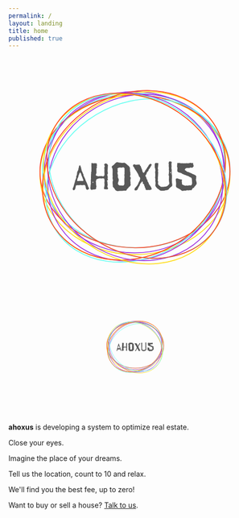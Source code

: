 ```yaml
---
permalink: /
layout: landing
title: home
published: true
---
```


<script>
  // placeholder
</script>
  <span class="ahoxus">
<svg
   zviewBox="0 0 640 640"
   xmlns:dc="http://purl.org/dc/elements/1.1/"
   xmlns:cc="http://creativecommons.org/ns#"
   xmlns:rdf="http://www.w3.org/1999/02/22-rdf-syntax-ns#"
   xmlns:svg="http://www.w3.org/2000/svg"
   xmlns="http://www.w3.org/2000/svg"
   viewBox="0 0 793.33331 1122.6667"
   height="1122.6667"
   width="793.33331"
   xml:space="preserve"
   id="svg2"
   version="1.1"><metadata
     id="metadata8"><rdf:RDF><cc:Work
         rdf:about=""><dc:format>image/svg+xml</dc:format><dc:type
           rdf:resource="http://purl.org/dc/dcmitype/StillImage" /></cc:Work></rdf:RDF></metadata><defs
     id="defs6"><clipPath
       id="clipPath44"
       clipPathUnits="userSpaceOnUse"><path
         style="clip-rule:evenodd"
         id="path42"
         d="m 1890.28,5328.16 c 0,-3.6 -2.16,-7.2 -7.2,-17.28 -7.92,-2.16 -11.52,-3.6 -15.12,-5.76 -5.76,-4.32 -10.08,-6.48 -12.24,-6.48 -2.16,0 -14.4,3.6 -19.44,5.04 l -9.36,6.48 c -1.44,11.52 -2.16,14.4 -7.2,18 -0.72,10.08 -2.16,15.12 -7.2,20.16 1.44,12.96 1.44,5.04 0,20.16 -3.6,12.24 -6.48,18.72 -14.4,34.56 -3.6,5.76 -4.32,6.48 -15.84,9.36 -28.08,0 -29.52,-0.72 -33.12,-5.04 l -12.96,-2.16 c -20.88,3.6 -34.56,5.76 -56.88,7.2 l -15.12,-5.04 -57.6,-1.44 c -12.24,-6.48 -15.84,-7.2 -20.16,-7.2 -5.76,-5.04 -5.76,-7.2 -5.76,-21.6 -10.8,-43.92 -14.4,-57.6 -16.56,-65.52 -2.88,-0.72 -3.6,-1.44 -13.68,-16.56 l -25.2,-7.92 c -10.8,6.48 -17.28,15.12 -17.28,29.52 0,6.48 1.44,15.12 5.76,26.64 6.48,10.08 11.52,19.44 13.68,28.08 l 7.2,27.36 27.36,95.76 6.48,29.52 c 5.76,9.36 2.16,3.6 7.92,15.12 3.6,12.96 5.76,18.72 10.08,28.08 0,4.32 0.72,5.76 4.32,7.2 v 41.76 c 13.68,23.76 19.44,42.48 19.44,72 -0.72,17.28 4.32,33.84 13.68,50.4 8.64,11.52 12.96,18.72 18,30.24 l -1.44,19.44 6.48,14.4 1.44,10.08 11.52,48.24 4.32,5.76 c 5.04,2.16 12.24,4.32 15.84,5.76 8.64,-7.2 10.8,-9.36 10.8,-10.8 l 1.44,-15.12 8.64,-18.72 c 2.16,-4.32 4.32,-12.24 5.76,-21.6 l 6.48,-30.24 2.88,-5.76 4.32,-30.24 10.08,-12.96 c 2.16,-9.36 5.04,-17.28 10.08,-24.48 1.44,-5.04 2.16,-8.64 4.32,-13.68 2.16,-5.76 5.76,-13.68 14.4,-25.92 0.72,-15.84 4.32,-29.52 8.64,-47.52 l 10.08,-11.52 c 0.72,-10.08 6.48,-20.16 12.24,-29.52 5.76,-7.92 8.64,-15.12 9.36,-23.04 7.92,-13.68 12.96,-31.68 15.84,-44.64 3.6,-3.6 5.76,-5.76 6.48,-11.52 2.88,-5.76 1.44,-2.88 9.36,-14.4 0.72,-6.48 3.6,-12.96 7.2,-17.28 0.72,-6.48 3.6,-11.52 7.2,-16.56 2.16,-9.36 3.6,-18 7.2,-20.16 0,-6.48 2.88,-11.52 8.64,-20.88 3.6,-11.52 7.2,-25.2 9.36,-35.28 7.92,-11.52 13.68,-19.44 16.56,-25.92 z m -129.6,190.8 c -2.88,4.32 -3.6,7.92 -3.6,11.52 -10.08,31.68 -10.8,32.4 -15.12,36.72 -2.16,4.32 -2.88,10.08 -3.6,15.84 l -10.08,20.88 c -0.72,6.48 -2.88,9.36 -7.2,15.12 -1.44,6.48 -5.04,15.12 -7.92,22.32 -5.76,21.6 -5.76,23.76 -7.2,30.96 l -9.36,20.88 -9.36,7.2 h -10.08 l -11.52,-12.96 c -5.76,-20.88 -8.64,-30.24 -12.24,-38.88 l -6.48,-8.64 c -1.44,-10.08 -0.72,-4.32 -5.04,-32.4 -2.16,-2.88 -4.32,-7.2 -4.32,-9.36 -2.16,-7.92 -6.48,-19.44 -14.4,-28.8 0,-7.92 0,-9.36 -5.76,-16.56 v -18 c -2.16,-6.48 -5.76,-14.4 -5.76,-20.88 0,-7.92 12.24,-10.08 15.84,-10.08 4.32,0 8.64,0.72 30.24,4.32 h 30.96 c 12.96,0 32.4,-0.72 50.4,-2.88 6.48,1.44 12.96,3.6 18.72,7.92 z m 577.44,-187.92 c -1.44,-2.16 -1.44,-3.6 -1.44,-5.76 l -12.96,-16.56 -46.08,2.88 -21.6,-0.72 -10.8,9.36 -2.16,18 6.48,30.96 6.48,47.52 c -1.44,16.56 -3.6,33.84 -4.32,55.44 l 5.04,35.28 c -2.16,16.56 -5.04,38.16 -7.2,48.24 -0.72,2.88 -2.88,5.04 -12.96,11.52 l -23.04,1.44 -2.88,-2.16 -10.08,2.16 c -11.52,-2.88 -14.4,-4.32 -17.28,-6.48 l -36,6.48 c -12.24,-2.16 -19.44,-4.32 -32.4,-6.48 H 2107 c -6.48,-3.6 -10.8,-5.76 -18.72,-11.52 h -12.24 c -9.36,-8.64 -10.08,-10.08 -17.28,-21.6 l 0.72,-18.72 -10.08,-12.24 c 5.04,-19.44 5.76,-21.6 7.92,-23.04 l -3.6,-9.36 2.88,-16.56 0.72,-37.44 3.6,-13.68 c 2.16,-5.04 3.6,-10.8 5.04,-19.44 0,-5.04 -1.44,-6.48 -6.48,-13.68 l -2.16,-37.44 -7.92,-12.24 c -4.32,0 -7.92,-1.44 -12.24,-5.76 l -51.12,-2.16 -28.08,-9.36 -16.56,2.16 -11.52,11.52 -3.6,16.56 c -2.16,2.16 -2.88,2.88 -3.6,13.68 l 3.6,20.88 1.44,35.28 c 2.88,12.96 5.04,33.12 7.92,54.72 -2.16,1.44 -4.32,4.32 -5.04,7.2 l 3.6,13.68 -1.44,64.08 2.88,4.32 2.16,23.04 -2.16,15.84 c 2.16,30.24 2.16,51.12 2.16,63.36 v 20.16 c 2.16,0.72 2.88,2.88 2.88,12.96 l -0.72,30.24 7.92,24.48 0.72,90.72 -2.88,43.92 2.88,15.12 -2.88,24.48 4.32,16.56 12.96,5.04 14.4,-8.64 c 10.08,0 23.76,0.72 46.8,3.6 l 15.12,-3.6 7.2,3.6 10.8,-5.04 c 5.04,1.44 2.88,1.44 11.52,2.16 l 5.76,-11.52 -1.44,-15.12 5.76,-23.04 -6.48,-13.68 c 0,-11.52 0.72,-15.84 3.6,-31.68 -5.04,-20.16 -8.64,-27.36 -14.4,-37.44 0.72,-10.8 2.16,-12.24 5.04,-12.96 l -3.6,-25.2 3.6,-10.8 -2.88,-22.32 4.32,-15.12 -9.36,-25.92 c -5.04,-11.52 -6.48,-15.84 -9.36,-36 9.36,-4.32 14.4,-8.64 21.6,-14.4 7.2,0 7.92,-0.72 15.12,-5.04 12.96,0 15.84,0 20.88,-3.6 15.12,2.16 26.64,2.88 48.96,3.6 l 7.2,3.6 8.64,-3.6 18.72,2.88 c 6.48,-5.04 7.92,-5.76 34.56,-8.64 5.76,5.04 7.2,5.76 13.68,5.76 l 8.64,11.52 c 5.04,11.52 5.76,16.56 7.2,32.4 l -0.72,15.84 v 8.64 c -0.72,5.76 -1.44,17.28 -2.16,27.36 v 21.6 c 0,7.2 0.72,13.68 0.72,20.16 0.72,7.2 0.72,13.68 0.72,20.16 0,10.08 -1.44,21.6 -5.04,38.88 l 11.52,24.48 c 0,6.48 0,9.36 -5.04,33.84 l -6.48,6.48 -0.72,12.96 11.52,12.96 c 2.16,0 4.32,1.44 7.92,6.48 5.04,0.72 8.64,1.44 13.68,3.6 8.64,-2.16 16.56,-3.6 25.2,-5.04 6.48,-2.88 10.8,-6.48 14.4,-10.08 l 2.16,-7.92 7.92,-5.76 5.04,-16.56 c -1.44,-13.68 -4.32,-56.16 -4.32,-73.44 l -5.04,-64.8 c 0,-4.32 0.72,-5.76 4.32,-7.2 l 2.16,-8.64 -2.16,-11.52 3.6,-15.84 -3.6,-24.48 -10.08,-2.16 -1.44,-5.76 1.44,-2.88 5.76,-42.48 c 4.32,-5.04 7.2,-9.36 8.64,-17.28 0,-7.92 -4.32,-12.96 -10.8,-18 l 3.6,-4.32 c 3.6,-15.84 5.04,-25.2 7.2,-41.76 -2.88,-6.48 -5.76,-8.64 -17.28,-15.84 -3.6,-2.88 -4.32,-4.32 -4.32,-12.24 2.88,-3.6 7.2,-10.8 10.8,-15.84 v -25.2 l 2.16,-9.36 c 0,-7.2 0,-9.36 5.04,-34.56 -1.44,-7.2 -4.32,-20.16 -7.2,-29.52 -2.16,-7.2 -2.16,-12.24 -2.16,-15.84 0,-10.08 1.44,-12.96 8.64,-18.72 5.04,-11.52 7.92,-19.44 7.92,-23.04 z m -346.32,151.2 -3.6,2.88 h -10.8 c -4.32,-6.48 -4.32,-8.64 -4.32,-15.12 8.64,-6.48 10.08,-6.48 15.12,-6.48 l 2.88,6.48 z m 880.56,90.72 c -8.64,-12.24 -10.8,-49.68 -12.24,-69.12 4.32,-11.52 5.76,-21.6 5.76,-30.96 0,-6.48 -1.44,-18.72 -2.88,-28.8 l 5.76,-7.2 c 0,-8.64 -0.72,-20.88 -2.88,-33.84 -10.08,-18.72 -15.12,-23.04 -26.64,-33.12 l -12.96,-3.6 c 0,-5.76 0,-9.36 -17.28,-26.64 -7.92,-4.32 -11.52,-10.08 -17.28,-19.44 -10.08,-5.04 -12.24,-11.52 -12.24,-18 -2.88,-4.32 -5.76,-9.36 -7.2,-12.24 -15.84,-10.08 -19.44,-10.8 -29.52,-12.96 -10.08,1.44 -17.28,2.88 -21.6,2.88 -10.08,0 -35.28,-4.32 -43.92,-5.76 -40.32,0 -83.52,-2.16 -118.8,-5.04 l -36,13.68 -11.52,8.64 c -5.76,11.52 -12.24,20.16 -19.44,30.24 -1.44,5.76 -3.6,10.8 -14.4,23.04 -10.08,2.88 -18.72,12.96 -28.08,31.68 v 35.28 l -3.6,19.44 -1.44,60.48 c 6.48,7.2 7.92,13.68 9.36,41.76 -5.76,5.76 -9.36,25.2 -9.36,46.8 0,9.36 0.72,19.44 2.88,28.08 l -2.88,39.6 c 0.72,25.92 1.44,38.88 1.44,96.48 0,30.24 -0.72,39.6 -12.24,68.4 -5.04,3.6 -5.76,5.76 -8.64,24.48 l 8.64,18.72 c 6.48,0 8.64,0.72 17.28,12.96 10.08,4.32 29.52,20.88 38.16,34.56 3.6,1.44 7.92,5.04 12.24,9.36 10.08,14.4 15.12,18 20.88,22.32 3.6,0 7.92,0.72 21.6,10.8 2.88,0 6.48,0 9.36,2.16 8.64,-0.72 18,-2.88 39.6,-10.08 l 26.64,-2.16 c 9.36,-0.72 44.64,-5.04 60.48,-5.76 l 44.64,5.04 c 15.12,-12.24 18.72,-15.12 37.44,-22.32 3.6,-6.48 1.44,-4.32 8.64,-12.96 7.92,-6.48 18,-11.52 23.76,-15.84 l 2.16,-7.92 c 7.92,-5.04 23.04,-14.4 30.24,-19.44 2.88,-8.64 5.04,-11.52 11.52,-16.56 2.88,-12.96 3.6,-14.4 15.84,-20.88 l -2.88,-18 c 0.72,-28.08 2.16,-46.08 5.04,-80.64 l 6.48,-14.4 -2.16,-34.56 5.04,-5.76 c -0.72,-15.12 -4.32,-24.48 -12.96,-54 0,-7.2 5.04,-12.96 17.28,-25.92 z m -146.88,108 -1.44,14.4 1.44,56.88 c -0.72,15.84 -1.44,33.12 -1.44,46.08 l -3.6,14.4 -27.36,15.12 -9.36,-3.6 -33.84,-6.48 c -7.2,0 -9.36,0 -27.36,5.04 l -21.6,-3.6 c -7.92,0 -11.52,-0.72 -31.68,-11.52 l -11.52,-15.84 c 0,-4.32 0.72,-9.36 6.48,-16.56 l -3.6,-25.92 7.2,-23.76 c 0,-10.08 -1.44,-12.96 -12.96,-27.36 2.16,-2.88 0.72,-0.72 6.48,-11.52 0,-2.88 -1.44,-5.76 -1.44,-9.36 0,-3.6 2.88,-11.52 7.2,-19.44 l 3.6,-30.24 -3.6,-19.44 c 2.16,-18.72 5.76,-33.84 17.28,-48.96 4.32,-11.52 5.04,-15.12 5.04,-33.12 -5.76,-36.72 -7.92,-41.04 -13.68,-46.8 -1.44,-12.24 -2.16,-15.84 -7.92,-26.64 5.04,-10.8 5.76,-15.12 5.04,-28.8 8.64,-4.32 14.4,-9.36 20.88,-15.84 12.24,-6.48 21.6,-7.92 38.16,-7.92 15.12,0 21.6,0 39.6,-3.6 25.2,0.72 33.84,3.6 43.92,18.72 l 6.48,26.64 c -1.44,50.4 -1.44,76.32 -1.44,121.68 2.88,14.4 3.6,20.16 3.6,34.56 -0.72,7.92 -0.72,15.12 -0.72,22.32 0,10.8 -0.72,18 -5.76,25.92 5.76,12.96 7.92,19.44 7.92,34.56 z m 636.48,-360 c -0.72,-7.2 -2.88,-11.52 -6.48,-13.68 -2.16,-2.88 -7.92,-4.32 -14.4,-5.76 -5.04,-1.44 -10.8,-2.88 -12.96,-4.32 -6.48,-1.44 -12.24,-2.88 -18,-2.88 l -2.88,-2.16 c -8.64,1.44 -17.28,4.32 -25.92,5.04 -0.72,0 -10.08,-2.88 -12.24,-3.6 -1.44,-0.72 -2.88,-1.44 -4.32,-1.44 -4.32,0 -7.92,0.72 -11.52,1.44 -4.32,0.72 -7.92,0.72 -10.8,0.72 -3.6,0 -5.76,0 -7.92,-2.16 -2.88,2.16 -6.48,6.48 -12.24,13.68 -2.16,3.6 -2.88,8.64 -3.6,13.68 l -5.76,23.04 -12.24,15.12 -2.88,26.64 -12.24,12.96 -0.72,23.04 c -7.92,7.2 -10.08,9.36 -10.08,11.52 l -20.16,10.8 0.72,30.96 c -2.88,10.8 -12.96,20.88 -15.12,20.88 -2.16,0 -3.6,-0.72 -5.76,-3.6 -10.08,-15.12 -15.84,-20.16 -20.88,-24.48 -4.32,-2.88 -7.92,-7.2 -10.8,-11.52 l -14.4,-25.92 c -7.2,-23.76 -8.64,-27.36 -12.96,-38.16 l -15.84,-20.88 -12.24,-25.92 -14.4,-25.2 -2.88,-18 -5.04,1.44 c -10.8,-10.08 -13.68,-14.4 -18.72,-16.56 l -7.2,3.6 c -5.76,-1.44 -7.92,-2.88 -10.8,-5.76 -22.32,6.48 -23.04,6.48 -30.24,12.24 v 9.36 c 0.72,2.88 1.44,5.76 2.88,9.36 0.72,2.88 2.16,6.48 3.6,9.36 l 2.16,8.64 c 0,3.6 1.44,6.48 2.88,8.64 1.44,2.16 3.6,4.32 5.76,5.04 2.88,1.44 5.04,2.16 6.48,4.32 2.16,1.44 3.6,4.32 5.04,7.2 1.44,2.88 2.88,5.76 5.04,7.2 1.44,2.16 2.88,3.6 5.76,5.76 6.48,4.32 14.4,12.24 18,18 2.16,3.6 4.32,7.2 5.76,10.8 1.44,4.32 2.88,7.92 5.76,10.8 4.32,2.88 10.08,10.8 16.56,23.04 0.72,2.16 0.72,5.04 0.72,7.92 0,2.16 0,4.32 1.44,6.48 0.72,2.16 2.16,5.04 4.32,6.48 1.44,2.16 2.88,4.32 3.6,6.48 l 7.2,18.72 5.76,10.8 c 2.88,2.16 4.32,4.32 3.6,5.76 0,2.16 0.72,4.32 2.88,6.48 2.88,2.88 5.76,5.76 7.2,10.8 1.44,0.72 2.16,2.16 2.16,3.6 0,2.16 -0.72,4.32 -2.16,5.76 5.04,4.32 9.36,9.36 9.36,13.68 0,2.16 0,3.6 -0.72,4.32 -0.72,0.72 -1.44,2.16 -1.44,5.04 0,5.04 1.44,10.08 3.6,15.84 1.44,2.88 2.16,6.48 2.16,8.64 0,2.16 -0.72,4.32 -2.16,6.48 -5.76,10.8 -13.68,21.6 -24.48,32.4 h -3.6 c -1.44,3.6 -2.16,7.2 -7.2,32.4 l -7.2,6.48 c -0.72,6.48 -1.44,11.52 -3.6,16.56 -1.44,2.16 -2.88,5.04 -3.6,8.64 l -10.8,12.96 -14.4,25.92 -0.72,4.32 c -12.96,19.44 -25.2,38.16 -33.84,51.84 l -10.08,8.64 -2.16,9.36 -7.2,7.92 -17.28,38.88 -9.36,5.04 -1.44,5.04 c -8.64,10.8 -10.08,12.24 -11.52,16.56 l 3.6,19.44 c 5.04,10.8 12.24,17.28 20.88,18 l 5.76,1.44 c 4.32,-2.88 5.04,-3.6 10.08,-3.6 l 8.64,-5.04 c 6.48,-1.44 12.96,-3.6 23.76,-6.48 5.76,0 7.92,0.72 14.4,4.32 12.96,0 14.4,0 17.28,3.6 l 16.56,-2.88 c 6.48,1.44 19.44,2.88 26.64,2.88 11.52,0 13.68,-4.32 13.68,-10.08 1.44,-8.64 2.16,-12.96 7.2,-19.44 l 13.68,-7.92 c 1.44,-6.48 5.76,-23.76 7.2,-29.52 l 6.48,-7.92 c 1.44,-6.48 2.88,-12.96 6.48,-24.48 l 6.48,-7.2 c 2.16,-12.96 8.64,-30.24 13.68,-46.08 0,-9.36 0,-12.96 2.16,-16.56 l 5.76,-4.32 c 3.6,-5.04 4.32,-7.2 7.2,-15.84 l 12.24,-5.76 9.36,5.76 20.16,27.36 6.48,20.16 12.96,15.84 17.28,21.6 12.24,20.16 10.08,14.4 2.16,7.2 c 10.8,14.4 17.28,23.76 22.32,30.96 l 2.88,10.8 c 6.48,9.36 10.08,12.96 18.72,24.48 l 5.76,1.44 c 6.48,3.6 10.8,6.48 17.28,12.96 l 10.8,0.72 5.04,-4.32 c 3.6,-1.44 5.76,-3.6 7.2,-6.48 1.44,-2.88 4.32,-6.48 7.2,-9.36 l 1.44,-8.64 -5.76,-12.24 c -2.16,0 -2.88,-1.44 -14.4,-17.28 -0.72,-6.48 -1.44,-10.08 -3.6,-17.28 l -6.48,-4.32 c -2.16,0 -2.88,-0.72 -7.2,-5.76 -2.16,-10.08 -3.6,-12.96 -10.08,-22.32 0,-3.6 -0.72,-5.04 -5.76,-12.96 -3.6,0 -2.88,0.72 -5.04,-2.16 -2.88,0.72 -4.32,0 -8.64,-6.48 -3.6,-15.12 -4.32,-16.56 -9.36,-28.08 v -9.36 l -6.48,-6.48 c -2.88,0.72 -4.32,0.72 -5.76,-0.72 -5.76,-7.2 -10.8,-14.4 -14.4,-20.88 -2.16,0 -4.32,-0.72 -7.92,-5.04 -4.32,-7.2 -4.32,-8.64 -4.32,-13.68 -5.04,-8.64 -7.2,-18.72 -7.2,-30.24 l -5.76,-3.6 -2.16,-5.76 -5.04,-1.44 v -5.76 c -13.68,-21.6 -15.12,-23.76 -15.12,-26.64 l 15.12,-15.12 c 0.72,-3.6 2.88,-6.48 5.76,-10.8 l 1.44,-12.96 8.64,-16.56 v -12.24 l 18.72,-25.92 c 2.88,-8.64 3.6,-12.96 5.04,-21.6 l -1.44,-12.24 12.96,-11.52 c 5.04,-9.36 5.76,-12.24 5.76,-15.84 l 12.24,-16.56 -2.16,-7.92 2.16,-9.36 c 5.76,-5.04 15.12,-14.4 18.72,-18.72 v -6.48 c 2.16,-7.2 4.32,-9.36 13.68,-18 v -4.32 c 9.36,-7.2 12.24,-10.08 14.4,-14.4 v -5.04 l 6.48,-5.76 v -6.48 c 10.8,-22.32 13.68,-27.36 13.68,-30.96 0,-0.72 -0.72,-2.16 -0.72,-2.88 z m 403.44,634.49 c -0.11,-0.07 -0.19,-0.12 -0.24,-0.17 0.12,0.12 0.2,0.18 0.24,0.17 z m 0,0 c 1.6,0.93 9.36,3.67 12.72,7.03 13.68,3.6 14.4,2.88 17.28,2.88 3.6,0 8.64,-0.72 12.96,-3.6 4.32,-2.16 12.96,-2.88 15.12,-2.88 0,-2.88 3.6,-5.04 9.36,-7.2 0,-3.6 -0.72,-7.2 -2.16,-10.08 l 1.44,-5.04 c -2.16,-5.76 -4.32,-10.08 -4.32,-12.96 l -2.16,-38.88 3.6,-27.36 c 0,-11.52 0,-16.56 -3.6,-58.32 l 2.88,-5.04 c 0.72,-15.84 0,-12.96 4.32,-16.56 -2.16,-9.36 -2.16,-5.76 0.72,-22.32 -2.16,-10.08 -2.16,-7.2 -2.16,-26.64 v -51.12 c 2.16,-10.08 2.16,-12.96 2.16,-20.16 l 5.04,-19.44 -0.72,-54.72 c -0.72,-15.12 -2.16,-28.08 -2.88,-45.36 0.72,-28.08 2.16,-53.28 2.88,-72.72 2.88,-10.8 4.32,-20.88 5.76,-31.68 0.72,-10.08 1.44,-21.6 2.16,-33.12 l -7.2,-14.4 c -24.48,-23.04 -26.64,-24.48 -41.76,-33.12 l -13.68,-16.56 -7.2,-0.72 c -7.2,-14.4 -10.08,-18 -20.16,-30.96 -10.08,-1.44 -12.96,-2.88 -20.16,-9.36 l -8.64,-1.44 c -5.04,-1.44 -10.08,-3.6 -18,-5.76 l -9.36,2.16 c -4.32,-2.16 -9.36,-2.88 -11.52,-2.88 -21.6,-7.2 -36,-10.08 -40.32,-10.08 -14.4,0 -44.64,-1.44 -72,-1.44 -6.48,3.6 -7.92,5.04 -7.92,7.2 l -9.36,2.16 -24.48,14.4 -1.44,9.36 -11.52,10.8 h -10.8 c -5.76,3.6 -11.52,7.2 -16.56,10.8 l -0.72,7.2 c -6.48,6.48 -12.96,12.24 -19.44,17.28 -7.2,5.76 -12.96,12.24 -16.56,19.44 l -4.32,13.68 c -2.88,2.88 -4.32,5.76 -5.76,7.92 l 2.88,25.92 2.88,20.16 -0.72,40.32 c -3.6,12.24 -5.76,20.16 -7.92,26.64 l 3.6,3.6 c 2.16,12.96 2.16,19.44 2.16,37.44 -2.88,10.8 -5.76,28.08 -7.92,38.88 l 5.04,27.36 0.72,45.36 -5.04,59.04 8.64,28.8 -4.32,15.84 v 25.92 c -12.24,21.6 -12.24,28.08 -12.24,66.24 0,10.08 0,17.28 -0.72,46.8 7.92,10.08 8.64,11.52 12.96,23.04 l 7.92,-0.72 11.52,2.88 13.68,-2.88 h 27.36 l 12.24,-9.36 v -18.72 c -4.32,-5.04 -4.32,-6.48 -5.76,-19.44 l 1.44,-7.2 c -2.16,-18.72 -5.76,-41.04 -8.64,-62.64 0,-10.08 0,-13.68 0.72,-23.04 5.04,-8.64 6.48,-12.96 6.48,-22.32 0,-10.08 -2.88,-21.6 -5.76,-30.24 l -0.72,-5.04 5.76,-7.2 0.72,-15.12 -0.72,-29.52 -1.44,-12.96 1.44,-5.04 c -2.16,-18 -2.88,-20.16 -1.44,-22.32 l -5.04,-59.04 0.72,-2.88 c 0,-20.88 0.72,-23.04 2.16,-25.92 -2.16,-3.6 -5.04,-10.08 -5.04,-14.4 0,-2.88 0,-4.32 0.72,-6.48 0,-2.88 0.72,-5.04 0.72,-6.48 0,-6.48 0,-5.04 -1.44,-11.52 4.32,-6.48 7.2,-11.52 10.8,-23.04 l -5.04,-27.36 2.88,-34.56 10.8,-7.2 7.2,-17.28 h 4.32 c 9.36,-4.32 12.96,-7.2 25.2,-16.56 4.32,-5.76 6.48,-7.2 16.56,-14.4 h 66.96 c 2.88,2.16 3.6,2.88 18,2.88 l 45.36,5.76 c 4.32,1.44 7.2,4.32 10.08,8.64 5.76,0.72 11.52,1.44 14.4,2.88 5.76,7.92 10.08,14.4 13.68,18.72 h 5.76 c 13.68,15.84 14.4,16.56 20.16,22.32 l 4.32,33.12 -4.32,7.2 -5.76,49.68 c 1.44,49.68 2.88,76.32 2.88,102.96 -3.6,8.64 -5.76,13.68 -10.8,25.2 l 5.04,16.56 6.48,78.48 c -3.6,10.8 -5.04,22.32 -5.04,33.84 0,11.52 1.44,22.32 4.32,33.84 -2.88,2.88 -5.04,5.76 -5.04,10.8 l 1.44,8.64 -4.32,29.52 2.16,10.08 0.72,35.28 c -4.32,5.76 -5.04,7.2 -5.76,18 l 7.92,17.28 c -0.72,2.16 -2.16,5.04 -2.88,7.92 1.8,4.79 2.6,6.59 2.4,6.65 z m 48.72,-263.69 c -2.16,12.24 -2.16,12.96 -2.16,20.88 l -8.64,5.04 c -5.04,-9.36 -3.6,-7.92 -9.36,-9.36 l -1.44,-6.48 7.2,-4.32 5.04,-10.8 z m 606.24,-256.32 c -22.32,-24.48 -23.76,-26.64 -24.48,-30.96 l -18,-23.76 c -6.48,0 -9.36,-4.32 -12.96,-10.08 l -10.8,-26.64 -13.68,-0.72 c -7.2,-4.32 -9.36,-4.32 -12.24,-4.32 -9.36,-15.84 -11.52,-19.44 -23.04,-31.68 l -3.6,-12.24 -10.08,-7.2 c -7.2,0.72 -16.56,2.16 -25.92,3.6 l -36,-7.2 -47.52,5.04 c -4.32,-1.44 -5.76,-3.6 -10.08,-8.64 -20.16,0 -21.6,0 -25.92,-2.16 -10.08,1.44 -16.56,1.44 -27.36,1.44 -15.12,-4.32 -28.08,-7.92 -32.4,-7.92 -5.04,0 -13.68,2.16 -23.76,10.08 l -33.12,26.64 c -17.28,8.64 -51.84,26.64 -73.44,37.44 -8.64,5.76 -12.24,9.36 -19.44,18 -1.44,11.52 -3.6,28.08 -3.6,37.44 0,10.08 0,20.16 3.6,31.68 -2.88,47.52 -5.04,75.6 -11.52,111.6 14.4,20.16 15.12,20.88 20.88,22.32 l 24.48,-0.72 28.8,-13.68 41.04,-11.52 h 18.72 c 6.48,-4.32 10.08,-6.48 17.28,-8.64 v -7.2 l -9.36,-15.84 c 0,-17.28 0.72,-19.44 4.32,-23.04 0,-16.56 0,-21.6 1.44,-34.56 l 5.76,-31.68 33.12,-10.08 9.36,-7.92 31.68,-7.92 c 10.08,0.72 12.96,1.44 22.32,6.48 l 37.44,-5.76 7.2,5.04 c 7.2,0 13.68,0 35.28,2.16 l 3.6,2.16 23.04,-3.6 10.08,5.76 c 3.6,4.32 9.36,10.8 13.68,16.56 l 5.76,23.76 v 33.84 l -4.32,28.8 2.88,1.44 c -0.72,12.96 -4.32,33.12 -7.92,54 -5.04,4.32 -5.76,7.92 -6.48,11.52 -6.48,3.6 -10.08,5.76 -14.4,12.24 h -5.76 l -43.92,24.48 c -5.76,5.04 -10.8,8.64 -15.84,12.24 h -13.68 c -11.52,2.88 -23.04,7.92 -33.12,15.12 -10.8,6.48 -20.88,9.36 -32.4,8.64 l -9.36,5.76 c -36.72,13.68 -40.32,15.12 -54,23.76 -2.88,5.04 -7.2,10.08 -10.8,12.24 l -7.2,-1.44 c -15.12,4.32 -17.28,5.76 -18,10.08 l -38.88,6.48 -13.68,10.08 -13.68,6.48 c -5.04,7.2 -5.04,9.36 -5.04,17.28 -2.16,3.6 -2.16,7.92 -2.88,15.12 5.04,41.04 5.04,45.36 5.04,54.72 -2.88,15.12 -3.6,17.28 -10.08,31.68 l 5.76,82.08 7.2,5.04 33.12,-1.44 23.76,1.44 c 7.2,-5.76 7.92,-6.48 26.64,-9.36 l 19.44,3.6 17.28,-2.16 c 72,0 74.88,0 97.92,2.16 l 10.08,-2.16 45.36,2.16 c 2.88,1.44 6.48,4.32 8.64,7.2 l 11.52,-1.44 c 5.04,2.16 9.36,2.16 12.24,2.16 2.88,0 8.64,-0.72 15.84,-4.32 3.6,-1.44 7.2,-2.16 11.52,-2.16 7.2,0 12.24,2.16 15.84,5.76 l 14.4,-4.32 c 0,-15.84 1.44,-24.48 6.48,-37.44 l -1.44,-10.8 c 2.16,-4.32 5.76,-10.08 10.08,-15.12 0,-6.48 -0.72,-7.92 -6.48,-17.28 -18,-23.76 -20.16,-25.92 -25.92,-29.52 l -47.52,3.6 -5.76,-0.72 c -6.48,-5.76 -8.64,-7.2 -15.12,-7.2 -51.12,0 -55.44,-0.72 -76.32,-2.88 -16.56,-11.52 -18.72,-12.96 -26.64,-27.36 -4.32,-5.04 -5.04,-7.2 -5.04,-17.28 8.64,-10.8 10.8,-12.96 18,-12.96 17.28,-9.36 18,-12.96 18,-15.84 l 5.76,-2.16 c 3.6,-3.6 7.2,-7.92 10.8,-10.8 4.32,-2.88 9.36,-3.6 19.44,-3.6 3.6,0 11.52,-2.16 15.84,-5.76 l 14.4,-3.6 c 9.36,-3.6 10.8,-5.04 10.8,-7.2 l 18.72,-6.48 c 18.72,-10.8 20.88,-12.24 36.72,-13.68 l 10.8,-11.52 20.88,-5.76 c 3.6,-3.6 5.04,-4.32 12.24,-4.32 l 15.12,-10.8 c 8.64,-1.44 11.52,-3.6 30.96,-15.12 l 6.48,-22.32 c 2.88,-4.32 6.48,-7.2 7.2,-10.08 -7.92,-13.68 -7.92,-15.12 -7.92,-26.64 l 2.16,-18.72 c -4.32,-10.8 -5.76,-12.96 -10.8,-16.56 0.72,-5.76 3.6,-9.36 7.92,-12.24 l 2.88,-29.52 c 1.44,-3.6 4.32,-7.92 8.64,-11.52 v -17.28 l 5.04,-22.32 z" /></clipPath><clipPath
       id="clipPath50"
       clipPathUnits="userSpaceOnUse"><path
         id="path48"
         d="M 0,0 H 5950 V 8420 H 0 Z" /></clipPath><clipPath
       id="clipPath82"
       clipPathUnits="userSpaceOnUse"><path
         style="clip-rule:evenodd"
         id="path80"
         d="m 2652.09,1531.45 c 0,-1.08 -0.65,-2.16 -2.16,-5.18 -2.38,-0.65 -3.46,-1.09 -4.54,-1.73 -1.73,-1.3 -3.03,-1.95 -3.68,-1.95 -0.64,0 -4.32,1.08 -5.83,1.52 l -2.81,1.94 c -0.43,3.45 -0.64,4.32 -2.15,5.4 -0.22,3.02 -0.65,4.53 -2.16,6.05 0.43,3.88 0.43,1.51 0,6.04 -1.08,3.67 -1.95,5.62 -4.32,10.37 -1.08,1.73 -1.3,1.95 -4.76,2.81 -8.42,0 -8.85,-0.22 -9.93,-1.51 l -3.89,-0.65 c -6.26,1.08 -10.37,1.73 -17.06,2.16 l -4.54,-1.51 -17.28,-0.43 c -3.67,-1.95 -4.75,-2.16 -6.05,-2.16 -1.73,-1.51 -1.73,-2.16 -1.73,-6.48 -3.24,-13.18 -4.32,-17.28 -4.97,-19.66 -0.86,-0.21 -1.07,-0.43 -4.1,-4.97 l -7.56,-2.37 c -3.24,1.94 -5.18,4.53 -5.18,8.85 0,1.95 0.43,4.54 1.73,7.99 1.94,3.03 3.45,5.84 4.1,8.43 l 2.16,8.21 8.21,28.72 1.94,8.86 c 1.73,2.81 0.65,1.08 2.38,4.53 1.08,3.9 1.73,5.62 3.02,8.43 0,1.3 0.22,1.73 1.3,2.16 v 12.53 c 4.1,7.13 5.83,12.74 5.83,21.6 -0.22,5.18 1.3,10.15 4.1,15.12 2.6,3.45 3.89,5.61 5.4,9.07 l -0.43,5.83 1.94,4.32 0.44,3.03 3.45,14.47 1.3,1.73 c 1.51,0.64 3.67,1.29 4.75,1.72 2.6,-2.15 3.24,-2.8 3.24,-3.24 l 0.43,-4.53 2.6,-5.62 c 0.65,-1.3 1.29,-3.67 1.72,-6.48 l 1.95,-9.07 0.86,-1.73 1.3,-9.07 3.02,-3.89 c 0.65,-2.81 1.51,-5.18 3.03,-7.34 0.43,-1.51 0.64,-2.59 1.29,-4.11 0.65,-1.72 1.73,-4.1 4.32,-7.77 0.22,-4.75 1.3,-8.86 2.59,-14.26 l 3.03,-3.45 c 0.22,-3.03 1.94,-6.05 3.67,-8.86 1.73,-2.37 2.59,-4.53 2.81,-6.91 2.37,-4.11 3.89,-9.51 4.75,-13.39 1.08,-1.08 1.73,-1.73 1.94,-3.46 0.87,-1.73 0.44,-0.86 2.81,-4.32 0.22,-1.94 1.08,-3.89 2.16,-5.19 0.22,-1.94 1.08,-3.45 2.16,-4.96 0.65,-2.81 1.08,-5.4 2.16,-6.05 0,-1.94 0.86,-3.45 2.6,-6.26 1.07,-3.46 2.16,-7.57 2.8,-10.59 2.38,-3.46 4.11,-5.83 4.97,-7.77 z m -38.89,57.24 c -0.86,1.29 -1.07,2.37 -1.07,3.45 -3.03,9.51 -3.25,9.72 -4.54,11.02 -0.65,1.3 -0.87,3.02 -1.08,4.75 l -3.03,6.27 c -0.21,1.94 -0.86,2.8 -2.16,4.53 -0.43,1.95 -1.51,4.54 -2.37,6.7 -1.73,6.48 -1.73,7.13 -2.16,9.29 l -2.81,6.26 -2.81,2.16 h -3.02 l -3.46,-3.89 c -1.73,-6.26 -2.59,-9.07 -3.67,-11.66 l -1.95,-2.59 c -0.43,-3.03 -0.21,-1.3 -1.51,-9.72 -0.64,-0.87 -1.29,-2.16 -1.29,-2.81 -0.65,-2.38 -1.95,-5.83 -4.32,-8.64 0,-2.38 0,-2.81 -1.73,-4.97 v -5.4 c -0.65,-1.94 -1.73,-4.32 -1.73,-6.26 0,-2.38 3.67,-3.03 4.76,-3.03 1.29,0 2.59,0.22 9.07,1.3 h 9.29 c 3.88,0 9.71,-0.22 15.11,-0.86 1.95,0.43 3.89,1.07 5.62,2.37 z m 173.24,-56.38 c -0.44,-0.65 -0.44,-1.08 -0.44,-1.72 l -3.88,-4.97 -13.83,0.86 -6.48,-0.21 -3.24,2.8 -0.64,5.4 1.94,9.29 1.94,14.26 c -0.43,4.96 -1.08,10.15 -1.29,16.63 l 1.51,10.58 c -0.65,4.97 -1.51,11.45 -2.16,14.47 -0.22,0.87 -0.87,1.51 -3.89,3.46 l -6.91,0.43 -0.87,-0.64 -3.02,0.64 c -3.46,-0.86 -4.32,-1.29 -5.18,-1.94 l -10.8,1.94 c -3.68,-0.64 -5.84,-1.29 -9.72,-1.94 h -2.38 c -1.94,-1.08 -3.24,-1.73 -5.62,-3.46 h -3.67 c -2.81,-2.59 -3.02,-3.02 -5.18,-6.48 l 0.21,-5.61 -3.02,-3.67 c 1.51,-5.84 1.73,-6.48 2.38,-6.92 l -1.08,-2.81 0.86,-4.97 0.22,-11.23 1.08,-4.1 c 0.65,-1.51 1.08,-3.24 1.51,-5.83 0,-1.52 -0.43,-1.94 -1.95,-4.11 l -0.64,-11.23 -2.38,-3.67 c -1.3,0 -2.37,-0.43 -3.67,-1.73 l -15.34,-0.65 -8.42,-2.8 -4.97,0.64 -3.46,3.46 -1.08,4.97 c -0.65,0.65 -0.86,0.86 -1.08,4.1 l 1.08,6.27 0.44,10.58 c 0.86,3.89 1.51,9.94 2.37,16.42 -0.65,0.43 -1.3,1.29 -1.51,2.16 l 1.08,4.1 -0.43,19.22 0.86,1.3 0.65,6.91 -0.65,4.76 c 0.65,9.07 0.65,15.33 0.65,19 v 6.05 c 0.65,0.22 0.86,0.86 0.86,3.89 l -0.21,9.07 2.37,7.35 0.22,27.21 -0.87,13.18 0.87,4.53 -0.87,7.34 1.3,4.97 3.89,1.52 4.32,-2.59 c 3.02,0 7.13,0.21 14.04,1.07 l 4.54,-1.07 2.16,1.07 3.24,-1.51 c 1.51,0.44 0.86,0.44 3.45,0.65 l 1.73,-3.46 -0.43,-4.53 1.73,-6.91 -1.95,-4.11 c 0,-3.45 0.22,-4.75 1.08,-9.5 -1.51,-6.05 -2.59,-8.21 -4.32,-11.23 0.22,-3.24 0.65,-3.67 1.51,-3.89 l -1.07,-7.56 1.07,-3.24 -0.86,-6.7 1.3,-4.53 -2.81,-7.78 c -1.51,-3.45 -1.95,-4.75 -2.81,-10.8 2.81,-1.3 4.32,-2.59 6.48,-4.32 2.16,0 2.38,-0.22 4.54,-1.51 3.88,0 4.75,0 6.26,-1.08 4.54,0.65 7.99,0.86 14.69,1.08 l 2.16,1.08 2.59,-1.08 5.62,0.86 c 1.94,-1.51 2.37,-1.73 10.36,-2.59 1.73,1.51 2.16,1.73 4.11,1.73 l 2.59,3.45 c 1.51,3.46 1.73,4.97 2.16,9.73 l -0.22,4.75 v 2.59 c -0.21,1.73 -0.43,5.18 -0.64,8.21 v 6.48 c 0,2.16 0.21,4.1 0.21,6.04 0.22,2.16 0.22,4.11 0.22,6.05 0,3.03 -0.43,6.48 -1.51,11.66 l 3.45,7.35 c 0,1.94 0,2.81 -1.51,10.15 l -1.94,1.95 -0.22,3.88 3.46,3.89 c 0.64,0 1.29,0.43 2.37,1.94 1.51,0.22 2.59,0.44 4.11,1.09 2.59,-0.65 4.97,-1.09 7.55,-1.51 1.95,-0.87 3.25,-1.95 4.33,-3.03 l 0.64,-2.38 2.38,-1.72 1.51,-4.97 c -0.43,-4.1 -1.29,-16.85 -1.29,-22.03 l -1.51,-19.45 c 0,-1.29 0.21,-1.72 1.29,-2.16 l 0.65,-2.59 -0.65,-3.45 1.08,-4.75 -1.08,-7.35 -3.02,-0.64 -0.43,-1.73 0.43,-0.87 1.73,-12.74 c 1.29,-1.51 2.16,-2.81 2.59,-5.18 0,-2.38 -1.3,-3.89 -3.24,-5.41 l 1.08,-1.29 c 1.08,-4.75 1.51,-7.56 2.16,-12.53 -0.87,-1.94 -1.73,-2.59 -5.19,-4.75 -1.08,-0.87 -1.29,-1.3 -1.29,-3.67 0.86,-1.08 2.16,-3.24 3.24,-4.76 v -7.55 l 0.65,-2.81 c 0,-2.16 0,-2.81 1.51,-10.37 -0.44,-2.16 -1.3,-6.05 -2.16,-8.86 -0.65,-2.16 -0.65,-3.67 -0.65,-4.75 0,-3.02 0.43,-3.89 2.59,-5.62 1.51,-3.45 2.38,-5.83 2.38,-6.91 z m -103.9,45.36 -1.08,0.87 h -3.24 c -1.29,-1.95 -1.29,-2.59 -1.29,-4.54 2.59,-1.95 3.02,-1.95 4.53,-1.95 l 0.86,1.95 z m 264.17,27.22 c -2.59,-3.68 -3.24,-14.91 -3.67,-20.74 1.29,-3.45 1.73,-6.48 1.73,-9.29 0,-1.94 -0.44,-5.61 -0.87,-8.64 l 1.73,-2.16 c 0,-2.59 -0.22,-6.26 -0.86,-10.15 -3.03,-5.61 -4.54,-6.91 -8,-9.93 l -3.89,-1.09 c 0,-1.72 0,-2.8 -5.18,-7.99 -2.38,-1.29 -3.45,-3.02 -5.18,-5.83 -3.03,-1.51 -3.68,-3.45 -3.68,-5.4 -0.86,-1.29 -1.72,-2.81 -2.16,-3.67 -4.75,-3.02 -5.83,-3.24 -8.85,-3.89 -3.03,0.43 -5.19,0.87 -6.48,0.87 -3.03,0 -10.58,-1.3 -13.18,-1.73 -12.09,0 -25.05,-0.65 -35.64,-1.52 l -10.8,4.11 -3.45,2.59 c -1.73,3.46 -3.67,6.05 -5.83,9.07 -0.44,1.73 -1.09,3.24 -4.32,6.92 -3.03,0.86 -5.62,3.88 -8.43,9.5 v 10.58 l -1.08,5.84 -0.43,18.14 c 1.94,2.16 2.37,4.11 2.81,12.53 -1.73,1.72 -2.81,7.56 -2.81,14.04 0,2.81 0.21,5.83 0.86,8.42 l -0.86,11.88 c 0.21,7.78 0.43,11.67 0.43,28.95 0,9.07 -0.22,11.88 -3.67,20.52 -1.51,1.07 -1.73,1.72 -2.59,7.34 l 2.59,5.62 c 1.94,0 2.59,0.21 5.18,3.88 3.03,1.3 8.86,6.27 11.45,10.37 1.08,0.43 2.38,1.51 3.67,2.81 3.03,4.32 4.54,5.4 6.27,6.7 1.08,0 2.37,0.21 6.48,3.24 0.86,0 1.94,0 2.8,0.65 2.59,-0.22 5.4,-0.87 11.88,-3.03 l 8,-0.65 c 2.8,-0.21 13.39,-1.51 18.14,-1.73 l 13.39,1.52 c 4.54,-3.68 5.62,-4.54 11.24,-6.7 1.07,-1.95 0.43,-1.3 2.59,-3.89 2.37,-1.94 5.4,-3.45 7.12,-4.75 l 0.65,-2.38 c 2.38,-1.51 6.91,-4.32 9.07,-5.83 0.87,-2.59 1.51,-3.45 3.46,-4.97 0.86,-3.88 1.08,-4.32 4.75,-6.26 l -0.86,-5.4 c 0.22,-8.42 0.65,-13.82 1.51,-24.19 l 1.94,-4.32 -0.64,-10.37 1.51,-1.73 c -0.22,-4.54 -1.3,-7.34 -3.89,-16.2 0,-2.16 1.51,-3.89 5.18,-7.77 z m -44.07,32.4 -0.43,4.32 0.43,17.06 c -0.21,4.76 -0.43,9.94 -0.43,13.83 l -1.08,4.32 -8.2,4.53 -2.81,-1.08 -10.16,-1.94 c -2.16,0 -2.8,0 -8.2,1.51 l -6.48,-1.08 c -2.38,0 -3.46,-0.22 -9.51,-3.46 l -3.45,-4.75 c 0,-1.29 0.21,-2.81 1.94,-4.96 l -1.08,-7.78 2.16,-7.13 c 0,-3.02 -0.43,-3.89 -3.89,-8.21 0.65,-0.86 0.22,-0.21 1.94,-3.45 0,-0.87 -0.43,-1.73 -0.43,-2.81 0,-1.08 0.87,-3.46 2.17,-5.83 l 1.07,-9.08 -1.07,-5.83 c 0.64,-5.61 1.72,-10.15 5.18,-14.68 1.3,-3.46 1.51,-4.54 1.51,-9.94 -1.73,-11.02 -2.37,-12.31 -4.11,-14.04 -0.42,-3.67 -0.64,-4.76 -2.37,-7.99 1.51,-3.25 1.73,-4.54 1.51,-8.64 2.6,-1.3 4.32,-2.81 6.27,-4.75 3.67,-1.95 6.48,-2.38 11.44,-2.38 4.54,0 6.48,0 11.89,-1.08 7.55,0.21 10.15,1.08 13.17,5.62 l 1.94,7.98 c -0.43,15.13 -0.43,22.9 -0.43,36.51 0.87,4.32 1.08,6.05 1.08,10.37 -0.21,2.37 -0.21,4.53 -0.21,6.69 0,3.24 -0.22,5.4 -1.73,7.78 1.73,3.89 2.37,5.83 2.37,10.37 z m 190.95,-108 c -0.22,-2.16 -0.87,-3.46 -1.95,-4.11 -0.64,-0.86 -2.37,-1.29 -4.32,-1.72 -1.51,-0.44 -3.23,-0.87 -3.88,-1.3 -1.95,-0.43 -3.67,-0.86 -5.4,-0.86 l -0.87,-0.65 c -2.59,0.43 -5.18,1.3 -7.78,1.51 -0.21,0 -3.02,-0.86 -3.67,-1.08 -0.43,-0.22 -0.86,-0.43 -1.29,-0.43 -1.3,0 -2.38,0.21 -3.46,0.43 -1.29,0.22 -2.37,0.22 -3.24,0.22 -1.08,0 -1.73,0 -2.37,-0.65 -0.87,0.65 -1.95,1.94 -3.68,4.1 -0.64,1.08 -0.86,2.59 -1.07,4.11 l -1.73,6.91 -3.68,4.53 -0.86,8 -3.67,3.88 -0.22,6.92 c -2.38,2.16 -3.02,2.8 -3.02,3.45 l -6.05,3.24 0.22,9.29 c -0.87,3.24 -3.89,6.26 -4.54,6.26 -0.65,0 -1.08,-0.21 -1.73,-1.07 -3.02,-4.54 -4.75,-6.06 -6.26,-7.35 -1.3,-0.87 -2.38,-2.16 -3.24,-3.46 l -4.32,-7.77 c -2.16,-7.13 -2.59,-8.21 -3.89,-11.45 l -4.75,-6.26 -3.67,-7.78 -4.32,-7.56 -0.87,-5.4 -1.51,0.43 c -3.24,-3.02 -4.11,-4.32 -5.62,-4.97 l -2.16,1.09 c -1.72,-0.44 -2.37,-0.87 -3.24,-1.74 -6.69,1.95 -6.91,1.95 -9.07,3.68 v 2.81 c 0.22,0.86 0.43,1.73 0.87,2.8 0.21,0.87 0.65,1.95 1.08,2.81 l 0.64,2.59 c 0,1.08 0.44,1.95 0.87,2.6 0.43,0.64 1.08,1.29 1.73,1.51 0.86,0.43 1.51,0.65 1.94,1.29 0.65,0.43 1.08,1.3 1.51,2.16 0.43,0.87 0.87,1.73 1.51,2.16 0.44,0.65 0.87,1.08 1.73,1.73 1.94,1.3 4.32,3.67 5.4,5.4 0.65,1.08 1.3,2.16 1.73,3.24 0.43,1.3 0.87,2.38 1.73,3.24 1.3,0.87 3.02,3.24 4.97,6.91 0.21,0.65 0.21,1.52 0.21,2.38 0,0.65 0,1.3 0.44,1.94 0.21,0.65 0.64,1.52 1.29,1.95 0.43,0.64 0.87,1.29 1.08,1.94 l 2.16,5.62 1.73,3.24 c 0.86,0.65 1.29,1.29 1.08,1.73 0,0.65 0.21,1.29 0.86,1.94 0.87,0.87 1.73,1.73 2.16,3.24 0.43,0.22 0.65,0.65 0.65,1.08 0,0.65 -0.22,1.3 -0.65,1.73 1.51,1.29 2.81,2.8 2.81,4.1 0,0.65 0,1.08 -0.22,1.3 -0.21,0.21 -0.43,0.65 -0.43,1.51 0,1.51 0.43,3.02 1.08,4.75 0.43,0.87 0.65,1.95 0.65,2.59 0,0.65 -0.22,1.3 -0.65,1.95 -1.73,3.24 -4.1,6.48 -7.34,9.72 h -1.08 c -0.43,1.08 -0.65,2.16 -2.16,9.72 l -2.16,1.94 c -0.22,1.95 -0.43,3.46 -1.08,4.97 -0.43,0.65 -0.87,1.51 -1.08,2.59 l -3.24,3.89 -4.32,7.77 -0.22,1.3 c -3.89,5.83 -7.56,11.45 -10.15,15.56 l -3.02,2.59 -0.65,2.8 -2.16,2.38 -5.19,11.66 -2.81,1.52 -0.42,1.51 c -2.6,3.24 -3.03,3.67 -3.46,4.97 l 1.08,5.83 c 1.51,3.24 3.67,5.18 6.26,5.4 l 1.73,0.43 c 1.3,-0.86 1.51,-1.08 3.03,-1.08 l 2.59,-1.51 c 1.94,-0.43 3.88,-1.08 7.12,-1.95 1.73,0 2.38,0.22 4.32,1.3 3.89,0 4.33,0 5.19,1.08 l 4.97,-0.86 c 1.94,0.43 5.83,0.86 7.99,0.86 3.45,0 4.1,-1.3 4.1,-3.02 0.43,-2.6 0.65,-3.89 2.16,-5.84 l 4.11,-2.37 c 0.43,-1.95 1.72,-7.13 2.16,-8.86 l 1.94,-2.38 c 0.43,-1.94 0.87,-3.88 1.94,-7.34 l 1.95,-2.16 c 0.65,-3.89 2.59,-9.07 4.1,-13.82 0,-2.81 0,-3.89 0.65,-4.97 l 1.73,-1.3 c 1.08,-1.51 1.29,-2.16 2.16,-4.75 l 3.67,-1.73 2.81,1.73 6.05,8.21 1.94,6.05 3.89,4.75 5.18,6.48 3.67,6.05 3.03,4.32 0.65,2.16 c 3.23,4.32 5.18,7.13 6.69,9.29 l 0.86,3.24 c 1.95,2.8 3.03,3.88 5.62,7.34 l 1.73,0.43 c 1.94,1.08 3.24,1.95 5.19,3.89 l 3.23,0.22 1.52,-1.3 c 1.08,-0.43 1.72,-1.08 2.16,-1.95 0.43,-0.86 1.29,-1.94 2.16,-2.8 l 0.43,-2.59 -1.73,-3.68 c -0.65,0 -0.86,-0.43 -4.32,-5.18 -0.22,-1.94 -0.43,-3.02 -1.08,-5.18 l -1.94,-1.3 c -0.65,0 -0.87,-0.21 -2.16,-1.73 -0.65,-3.02 -1.08,-3.89 -3.03,-6.7 0,-1.07 -0.21,-1.51 -1.72,-3.88 -1.09,0 -0.87,0.21 -1.52,-0.65 -0.86,0.22 -1.29,0 -2.59,-1.94 -1.08,-4.54 -1.3,-4.97 -2.81,-8.43 v -2.81 l -1.94,-1.94 c -0.87,0.22 -1.3,0.22 -1.73,-0.22 -1.73,-2.16 -3.24,-4.32 -4.32,-6.26 -0.65,0 -1.3,-0.22 -2.38,-1.51 -1.29,-2.16 -1.29,-2.59 -1.29,-4.11 -1.51,-2.59 -2.16,-5.61 -2.16,-9.07 l -1.73,-1.08 -0.65,-1.72 -1.51,-0.44 v -1.72 c -4.1,-6.49 -4.53,-7.13 -4.53,-8 l 4.53,-4.53 c 0.22,-1.08 0.86,-1.95 1.73,-3.24 l 0.43,-3.89 2.59,-4.97 v -3.67 l 5.62,-7.78 c 0.86,-2.59 1.08,-3.89 1.51,-6.48 l -0.43,-3.67 3.89,-3.45 c 1.51,-2.81 1.72,-3.68 1.72,-4.76 l 3.67,-4.97 -0.64,-2.37 0.64,-2.81 c 1.74,-1.51 4.54,-4.32 5.62,-5.61 v -1.95 c 0.65,-2.16 1.3,-2.81 4.11,-5.4 v -1.29 c 2.8,-2.16 3.67,-3.03 4.32,-4.32 v -1.52 l 1.94,-1.73 v -1.94 c 3.24,-6.7 4.1,-8.21 4.1,-9.29 0,-0.21 -0.21,-0.65 -0.21,-0.86 z m 121,190.34 c -0.01,-0.01 -0.02,-0.03 -0.04,-0.04 0,0 0.02,0.01 0.03,0.02 z m -0.01,-0.02 c 0.35,0.25 2.81,1.09 3.86,2.13 4.1,1.08 4.32,0.87 5.18,0.87 1.08,0 2.59,-0.22 3.89,-1.08 1.29,-0.65 3.88,-0.87 4.53,-0.87 0,-0.86 1.09,-1.51 2.81,-2.16 0,-1.07 -0.21,-2.16 -0.65,-3.02 l 0.44,-1.51 c -0.65,-1.73 -1.3,-3.02 -1.3,-3.89 l -0.65,-11.66 1.08,-8.21 c 0,-3.46 0,-4.97 -1.08,-17.5 l 0.86,-1.51 c 0.22,-4.75 0,-3.89 1.3,-4.97 -0.65,-2.8 -0.65,-1.73 0.22,-6.69 -0.65,-3.03 -0.65,-2.16 -0.65,-8 v -15.33 c 0.65,-3.03 0.65,-3.89 0.65,-6.05 l 1.51,-5.83 -0.22,-16.42 c -0.21,-4.53 -0.65,-8.42 -0.86,-13.61 0.21,-8.42 0.65,-15.98 0.86,-21.81 0.87,-3.24 1.3,-6.27 1.73,-9.51 0.22,-3.02 0.43,-6.48 0.65,-9.93 l -2.16,-4.32 c -7.35,-6.91 -7.99,-7.35 -12.53,-9.94 l -4.1,-4.97 -2.16,-0.21 c -2.16,-4.32 -3.02,-5.4 -6.05,-9.29 -3.03,-0.43 -3.89,-0.86 -6.05,-2.81 l -2.59,-0.43 c -1.51,-0.43 -3.03,-1.08 -5.4,-1.73 l -2.81,0.65 c -1.29,-0.65 -2.8,-0.86 -3.45,-0.86 -6.48,-2.16 -10.8,-3.03 -12.1,-3.03 -4.32,0 -13.39,-0.43 -21.6,-0.43 -1.94,1.08 -2.38,1.51 -2.38,2.16 l -2.81,0.65 -7.34,4.32 -0.43,2.81 -3.46,3.24 h -3.23 c -1.73,1.08 -3.46,2.16 -4.97,3.24 l -0.22,2.16 c -1.94,1.94 -3.89,3.67 -5.83,5.18 -2.16,1.73 -3.89,3.67 -4.97,5.83 l -1.3,4.11 c -0.86,0.86 -1.29,1.73 -1.73,2.37 l 0.87,7.78 0.86,6.04 -0.21,12.1 c -1.08,3.67 -1.73,6.05 -2.38,7.99 l 1.08,1.08 c 0.65,3.89 0.65,5.83 0.65,11.24 -0.87,3.23 -1.73,8.42 -2.38,11.66 l 1.51,8.21 0.22,13.61 -1.51,17.71 2.59,8.64 -1.3,4.75 v 7.78 c -3.67,6.48 -3.67,8.42 -3.67,19.87 0,3.02 0,5.18 -0.21,14.04 2.37,3.02 2.59,3.45 3.88,6.91 l 2.38,-0.21 3.46,0.86 4.1,-0.86 h 8.21 l 3.67,-2.81 v -5.62 c -1.29,-1.51 -1.29,-1.95 -1.73,-5.83 l 0.44,-2.16 c -0.65,-5.62 -1.73,-12.32 -2.6,-18.8 0,-3.02 0,-4.1 0.22,-6.91 1.51,-2.59 1.94,-3.88 1.94,-6.69 0,-3.02 -0.86,-6.48 -1.72,-9.08 l -0.22,-1.51 1.73,-2.16 0.21,-4.53 -0.21,-8.86 -0.43,-3.88 0.43,-1.52 c -0.65,-5.4 -0.86,-6.05 -0.43,-6.7 l -1.52,-17.71 0.22,-0.86 c 0,-6.27 0.22,-6.91 0.65,-7.78 -0.65,-1.08 -1.51,-3.02 -1.51,-4.32 0,-0.86 0,-1.29 0.21,-1.94 0,-0.86 0.22,-1.51 0.22,-1.94 0,-1.95 0,-1.52 -0.43,-3.46 1.29,-1.94 2.16,-3.45 3.24,-6.91 l -1.51,-8.21 0.86,-10.37 3.24,-2.16 2.16,-5.18 h 1.29 c 2.81,-1.3 3.89,-2.16 7.56,-4.97 1.3,-1.73 1.95,-2.16 4.97,-4.32 h 20.09 c 0.87,0.65 1.08,0.87 5.4,0.87 l 13.61,1.72 c 1.29,0.44 2.16,1.3 3.02,2.6 1.73,0.21 3.46,0.43 4.32,0.86 1.73,2.37 3.03,4.32 4.1,5.62 h 1.74 c 4.1,4.75 4.32,4.96 6.04,6.69 l 1.3,9.93 -1.3,2.16 -1.72,14.91 c 0.43,14.9 0.86,22.9 0.86,30.89 -1.08,2.59 -1.73,4.1 -3.24,7.56 l 1.51,4.97 1.94,23.54 c -1.07,3.24 -1.51,6.7 -1.51,10.15 0,3.46 0.44,6.7 1.3,10.15 -0.86,0.87 -1.51,1.73 -1.51,3.25 l 0.43,2.58 -1.3,8.86 0.65,3.03 0.22,10.58 c -1.3,1.73 -1.51,2.16 -1.73,5.4 l 2.38,5.19 c -0.22,0.64 -0.65,1.51 -0.87,2.37 0.59,1.58 0.82,2.08 0.69,1.99 z m 14.65,-79.08 c -0.64,3.67 -0.64,3.89 -0.64,6.26 l -2.59,1.51 c -1.52,-2.8 -1.08,-2.37 -2.81,-2.8 l -0.43,-1.95 2.16,-1.29 1.51,-3.24 z m 181.88,-76.9 c -6.7,-7.34 -7.13,-7.99 -7.34,-9.29 l -5.41,-7.13 c -1.94,0 -2.81,-1.29 -3.88,-3.02 l -3.25,-7.99 -4.1,-0.22 c -2.16,-1.29 -2.81,-1.29 -3.67,-1.29 -2.81,-4.75 -3.46,-5.83 -6.91,-9.51 l -1.08,-3.67 -3.02,-2.16 c -2.16,0.22 -4.97,0.65 -7.78,1.08 l -10.8,-2.16 -14.26,1.52 c -1.29,-0.44 -1.73,-1.09 -3.02,-2.6 -6.05,0 -6.48,0 -7.78,-0.65 -3.02,0.44 -4.97,0.44 -8.2,0.44 -4.54,-1.3 -8.43,-2.38 -9.73,-2.38 -1.51,0 -4.1,0.65 -7.12,3.03 l -9.94,7.99 c -5.18,2.59 -15.55,7.99 -22.03,11.23 -2.59,1.72 -3.67,2.81 -5.83,5.4 -0.44,3.45 -1.08,8.42 -1.08,11.23 0,3.02 0,6.05 1.08,9.5 -0.87,14.26 -1.51,22.68 -3.46,33.48 4.32,6.05 4.54,6.27 6.27,6.7 l 7.34,-0.21 8.64,-4.11 12.31,-3.46 h 5.62 c 1.94,-1.29 3.02,-1.94 5.18,-2.59 v -2.16 l -2.81,-4.75 c 0,-5.18 0.22,-5.83 1.3,-6.91 0,-4.97 0,-6.48 0.43,-10.37 l 1.73,-9.5 9.94,-3.03 2.8,-2.37 9.51,-2.38 c 3.02,0.22 3.88,0.43 6.69,1.95 l 11.23,-1.73 2.16,1.51 c 2.16,0 4.11,0 10.59,0.65 l 1.08,0.64 6.91,-1.07 3.03,1.72 c 1.07,1.3 2.8,3.24 4.1,4.97 l 1.73,7.13 v 10.15 l -1.3,8.64 0.86,0.43 c -0.21,3.89 -1.29,9.94 -2.37,16.2 -1.51,1.3 -1.73,2.38 -1.95,3.46 -1.94,1.08 -3.02,1.73 -4.32,3.67 h -1.72 l -13.18,7.34 c -1.73,1.52 -3.24,2.59 -4.75,3.68 h -4.1 c -3.46,0.86 -6.92,2.37 -9.94,4.53 -3.24,1.95 -6.26,2.81 -9.72,2.6 l -2.81,1.72 c -11.02,4.11 -12.1,4.54 -16.2,7.13 -0.86,1.51 -2.16,3.02 -3.24,3.67 l -2.16,-0.43 c -4.54,1.3 -5.18,1.73 -5.4,3.02 l -11.66,1.95 -4.11,3.02 -4.1,1.95 c -1.51,2.16 -1.51,2.81 -1.51,5.18 -0.65,1.08 -0.65,2.38 -0.87,4.54 1.52,12.31 1.52,13.6 1.52,16.41 -0.87,4.54 -1.09,5.19 -3.03,9.51 l 1.73,24.62 2.16,1.51 9.93,-0.43 7.13,0.43 c 2.16,-1.73 2.38,-1.94 7.99,-2.8 l 5.84,1.07 5.18,-0.65 c 21.6,0 22.46,0 29.37,0.65 l 3.03,-0.65 13.61,0.65 c 0.86,0.44 1.94,1.3 2.59,2.16 l 3.45,-0.43 c 1.52,0.65 2.81,0.65 3.68,0.65 0.86,0 2.59,-0.22 4.75,-1.29 1.08,-0.44 2.16,-0.65 3.46,-0.65 2.16,0 3.67,0.65 4.75,1.72 l 4.32,-1.29 c 0,-4.75 0.43,-7.35 1.94,-11.23 l -0.43,-3.24 c 0.65,-1.3 1.73,-3.03 3.02,-4.54 0,-1.94 -0.21,-2.38 -1.94,-5.18 -5.4,-7.13 -6.05,-7.78 -7.78,-8.86 l -14.25,1.08 -1.73,-0.22 c -1.94,-1.72 -2.59,-2.16 -4.54,-2.16 -15.33,0 -16.63,-0.21 -22.89,-0.86 -4.97,-3.46 -5.62,-3.89 -7.99,-8.21 -1.3,-1.51 -1.51,-2.16 -1.51,-5.18 2.59,-3.24 3.23,-3.89 5.39,-3.89 5.19,-2.81 5.4,-3.89 5.4,-4.75 l 1.73,-0.65 c 1.08,-1.08 2.16,-2.38 3.24,-3.24 1.3,-0.87 2.81,-1.08 5.83,-1.08 1.09,0 3.46,-0.65 4.76,-1.73 l 4.32,-1.08 c 2.8,-1.08 3.24,-1.51 3.24,-2.16 l 5.61,-1.94 c 5.62,-3.24 6.27,-3.67 11.02,-4.11 l 3.24,-3.45 6.26,-1.73 c 1.08,-1.08 1.51,-1.3 3.67,-1.3 l 4.54,-3.23 c 2.59,-0.44 3.46,-1.09 9.29,-4.54 l 1.94,-6.7 c 0.87,-1.29 1.95,-2.16 2.16,-3.02 -2.37,-4.1 -2.37,-4.54 -2.37,-7.99 l 0.64,-5.62 c -1.29,-3.24 -1.72,-3.89 -3.23,-4.97 0.21,-1.73 1.07,-2.81 2.37,-3.67 l 0.86,-8.85 c 0.44,-1.09 1.3,-2.38 2.6,-3.46 v -5.18 l 1.51,-6.7 z" /></clipPath><clipPath
       id="clipPath88"
       clipPathUnits="userSpaceOnUse"><path
         id="path86"
         d="M 0,0 H 5950 V 8420 H 0 Z" /></clipPath></defs><g
     transform="matrix(1.3333333,0,0,-1.3333333,0,1122.6667)"
     id="g10"><g
       transform="scale(0.1)"
       id="g12"><path
         id="path14"
         style="fill:none;stroke:#9e34e1;stroke-width:20;stroke-linecap:butt;stroke-linejoin:miter;stroke-miterlimit:10;stroke-dasharray:none;stroke-opacity:1"
         d="m 2960,3820 c 1170.84,0 2120,846.18 2120,1890 0,1043.82 -949.16,1890 -2120,1890 C 1789.16,7600 840,6753.82 840,5710 840,4666.18 1789.16,3820 2960,3820 Z" /><path
         id="path16"
         style="fill:none;stroke:#ffdc16;stroke-width:20;stroke-linecap:butt;stroke-linejoin:miter;stroke-miterlimit:10;stroke-dasharray:none;stroke-opacity:1"
         d="m 2970,3780 c 1231.59,0 2230,837.23 2230,1870 0,1032.77 -998.41,1870 -2230,1870 C 1738.41,7520 740,6682.77 740,5650 740,4617.23 1738.41,3780 2970,3780 Z" /><path
         id="path18"
         style="fill:none;stroke:#66fff1;stroke-width:20;stroke-linecap:butt;stroke-linejoin:miter;stroke-miterlimit:10;stroke-dasharray:none;stroke-opacity:1"
         d="m 3000,3940 c 1215.03,0 2200,810.36 2200,1810 0,999.64 -984.97,1810 -2200,1810 -1215.03,0 -2200,-810.36 -2200,-1810 0,-999.64 984.97,-1810 2200,-1810 z" /><path
         id="path20"
         style="fill:none;stroke:#ff4223;stroke-width:20;stroke-linecap:butt;stroke-linejoin:miter;stroke-miterlimit:10;stroke-dasharray:none;stroke-opacity:1"
         d="m 2970,3940 c 1231.59,0 2230,801.41 2230,1790 0,988.59 -998.41,1790 -2230,1790 -1231.59,0 -2230,-801.41 -2230,-1790 0,-988.59 998.41,-1790 2230,-1790 z" /><path
         id="path22"
         style="fill:none;stroke:#9e34e1;stroke-width:20;stroke-linecap:butt;stroke-linejoin:miter;stroke-miterlimit:10;stroke-dasharray:none;stroke-opacity:1"
         d="M 2016.81,7203.3 C 1012.56,6599.88 634.207,5385.51 1171.73,4490.92 c 537.53,-894.6 1787.38,-1130.64 2791.63,-527.23 1004.25,603.41 1382.6,1817.79 845.07,2712.38 -537.52,894.59 -1787.38,1130.64 -2791.62,527.23 z" /><path
         id="path24"
         style="fill:none;stroke:#ffdc16;stroke-width:20;stroke-linecap:butt;stroke-linejoin:miter;stroke-miterlimit:10;stroke-dasharray:none;stroke-opacity:1"
         d="M 1989.61,7228.95 C 932.758,6593.93 507.613,5360.84 1040.02,4474.77 1572.43,3588.69 2860.77,3385.18 3917.63,4020.2 c 1056.85,635.01 1481.99,1868.1 949.58,2754.18 -532.4,886.07 -1820.75,1089.59 -2877.6,454.57 z" /><path
         id="path26"
         style="fill:none;stroke:#66fff1;stroke-width:20;stroke-linecap:butt;stroke-linejoin:miter;stroke-miterlimit:10;stroke-dasharray:none;stroke-opacity:1"
         d="M 2056.33,7059.07 C 1013.82,6432.67 583.703,5234.2 1095.63,4382.21 c 511.93,-852 1772.05,-1034.88 2814.56,-408.48 1042.5,626.4 1472.62,1824.88 960.69,2676.87 -511.93,851.99 -1772.05,1034.87 -2814.55,408.47 z" /><path
         id="path28"
         style="fill:none;stroke:#ff4223;stroke-width:20;stroke-linecap:butt;stroke-linejoin:miter;stroke-miterlimit:10;stroke-dasharray:none;stroke-opacity:1"
         d="M 1971.07,7259.8 C 914.223,6624.78 493.223,5384.79 1030.75,4490.19 1568.27,3595.6 2860.77,3385.18 3917.63,4020.2 c 1056.85,635.01 1477.84,1875.01 940.32,2769.6 -537.53,894.6 -1830.03,1105.02 -2886.88,470 z" /><path
         id="path30"
         style="fill:none;stroke:#9e34e1;stroke-width:20;stroke-linecap:butt;stroke-linejoin:miter;stroke-miterlimit:10;stroke-dasharray:none;stroke-opacity:1"
         d="M 1915.92,4036.15 C 2887.21,3381 4148.39,3552.33 4732.85,4418.82 5317.3,5285.31 5003.71,6518.84 4032.42,7173.99 3061.13,7829.13 1799.95,7657.8 1215.49,6791.31 631.039,5924.82 944.633,4691.29 1915.92,4036.15 Z" /><path
         id="path32"
         style="fill:none;stroke:#ffdc16;stroke-width:20;stroke-linecap:butt;stroke-linejoin:miter;stroke-miterlimit:10;stroke-dasharray:none;stroke-opacity:1"
         d="m 1904.14,4000.61 c 1022.17,-689.46 2320.08,-552.64 2898.97,305.6 578.89,858.24 219.54,2112.9 -802.63,2802.36 C 2978.31,7798.03 1680.4,7661.21 1101.51,6802.97 522.621,5944.73 881.973,4690.07 1904.14,4000.61 Z" /><path
         id="path34"
         style="fill:none;stroke:#66fff1;stroke-width:20;stroke-linecap:butt;stroke-linejoin:miter;stroke-miterlimit:10;stroke-dasharray:none;stroke-opacity:1"
         d="m 2030.05,4133.09 c 1008.29,-680.1 2276.91,-562.45 2833.53,262.77 556.63,825.23 190.47,2045.55 -817.82,2725.65 -1008.29,680.1 -2276.9,562.45 -2833.53,-262.78 C 655.605,6033.5 1021.76,4813.19 2030.05,4133.09 Z" /><path
         id="path36"
         style="fill:none;stroke:#ff4223;stroke-width:20;stroke-linecap:butt;stroke-linejoin:miter;stroke-miterlimit:10;stroke-dasharray:none;stroke-opacity:1"
         d="M 2004.93,4150.04 C 3027.09,3460.57 4302.45,3563.95 4853.5,4380.92 5404.56,5197.9 5022.65,6419.11 4000.48,7108.57 2978.31,7798.03 1702.96,7694.66 1151.9,6877.68 600.848,6060.71 982.758,4839.5 2004.93,4150.04 Z" /><g
         id="g38"><g
           clip-path="url(#clipPath44)"
           id="g40"><g
             clip-path="url(#clipPath50)"
             id="g46"><path
               id="path52"
               style="fill:#585858;fill-opacity:1;fill-rule:nonzero;stroke:none"
               d="m 1457.96,5219.12 h 3012.4 v 796.297 h -3012.4 z" /></g></g></g><path
         id="path54"
         style="fill:none;stroke:#9e34e1;stroke-width:10;stroke-linecap:butt;stroke-linejoin:miter;stroke-miterlimit:10;stroke-dasharray:none;stroke-opacity:1"
         d="m 2973,1080 c 351.25,0 636,253.86 636,567 0,313.14 -284.75,567 -636,567 -351.25,0 -636,-253.86 -636,-567 0,-313.14 284.75,-567 636,-567 z" /><path
         id="path56"
         style="fill:none;stroke:#ffdc16;stroke-width:10;stroke-linecap:butt;stroke-linejoin:miter;stroke-miterlimit:10;stroke-dasharray:none;stroke-opacity:1"
         d="m 2976,1068 c 369.48,0 669,251.17 669,561 0,309.83 -299.52,561 -669,561 -369.48,0 -669,-251.17 -669,-561 0,-309.83 299.52,-561 669,-561 z" /><path
         id="path58"
         style="fill:none;stroke:#66fff1;stroke-width:10;stroke-linecap:butt;stroke-linejoin:miter;stroke-miterlimit:10;stroke-dasharray:none;stroke-opacity:1"
         d="m 2985,1116 c 364.51,0 660,243.11 660,543 0,299.89 -295.49,543 -660,543 -364.51,0 -660,-243.11 -660,-543 0,-299.89 295.49,-543 660,-543 z" /><path
         id="path60"
         style="fill:none;stroke:#ff4223;stroke-width:10;stroke-linecap:butt;stroke-linejoin:miter;stroke-miterlimit:10;stroke-dasharray:none;stroke-opacity:1"
         d="m 2976,1116 c 369.48,0 669,240.42 669,537 0,296.58 -299.52,537 -669,537 -369.48,0 -669,-240.42 -669,-537 0,-296.58 299.52,-537 669,-537 z" /><path
         id="path62"
         style="fill:none;stroke:#9e34e1;stroke-width:10;stroke-linecap:butt;stroke-linejoin:miter;stroke-miterlimit:10;stroke-dasharray:none;stroke-opacity:1"
         d="m 2690.04,2094.99 c -301.27,-181.03 -414.78,-545.34 -253.52,-813.71 161.26,-268.38 536.21,-339.198 837.49,-158.17 301.27,181.02 414.78,545.33 253.52,813.71 -161.26,268.38 -536.21,339.19 -837.49,158.17 z" /><path
         id="path64"
         style="fill:none;stroke:#ffdc16;stroke-width:10;stroke-linecap:butt;stroke-linejoin:miter;stroke-miterlimit:10;stroke-dasharray:none;stroke-opacity:1"
         d="m 2681.88,2102.68 c -317.05,-190.5 -444.59,-560.43 -284.88,-826.25 159.73,-265.82 546.23,-326.879 863.29,-136.37 317.05,190.5 444.6,560.43 284.87,826.25 -159.72,265.83 -546.22,326.88 -863.28,136.37 z" /><path
         id="path66"
         style="fill:none;stroke:#66fff1;stroke-width:10;stroke-linecap:butt;stroke-linejoin:miter;stroke-miterlimit:10;stroke-dasharray:none;stroke-opacity:1"
         d="m 2701.9,2051.72 c -312.75,-187.92 -441.79,-547.46 -288.21,-803.06 153.58,-255.597 531.61,-310.461 844.36,-122.54 312.76,187.92 441.79,547.46 288.21,803.06 -153.58,255.6 -531.61,310.46 -844.36,122.54 z" /><path
         id="path68"
         style="fill:none;stroke:#ff4223;stroke-width:10;stroke-linecap:butt;stroke-linejoin:miter;stroke-miterlimit:10;stroke-dasharray:none;stroke-opacity:1"
         d="m 2676.32,2111.94 c -317.05,-190.51 -443.35,-562.51 -282.09,-830.88 161.25,-268.38 549,-331.509 866.06,-141 317.05,190.5 443.35,562.5 282.09,830.88 -161.25,268.38 -549,331.51 -866.06,141 z" /><path
         id="path70"
         style="fill:none;stroke:#9e34e1;stroke-width:10;stroke-linecap:butt;stroke-linejoin:miter;stroke-miterlimit:10;stroke-dasharray:none;stroke-opacity:1"
         d="m 2659.78,1144.84 c 291.38,-196.539 669.74,-145.141 845.08,114.81 175.33,259.94 81.25,630 -210.13,826.55 -291.39,196.54 -669.75,145.14 -845.08,-114.81 -175.34,-259.94 -81.26,-630 210.13,-826.55 z" /><path
         id="path72"
         style="fill:none;stroke:#ffdc16;stroke-width:10;stroke-linecap:butt;stroke-linejoin:miter;stroke-miterlimit:10;stroke-dasharray:none;stroke-opacity:1"
         d="m 2656.24,1134.18 c 306.65,-206.832 696.03,-165.789 869.69,91.68 173.67,257.48 65.87,633.87 -240.79,840.71 -306.64,206.84 -696.02,165.79 -869.69,-91.68 -173.66,-257.47 -65.86,-633.87 240.79,-840.71 z" /><path
         id="path74"
         style="fill:none;stroke:#66fff1;stroke-width:10;stroke-linecap:butt;stroke-linejoin:miter;stroke-miterlimit:10;stroke-dasharray:none;stroke-opacity:1"
         d="m 2694.02,1173.93 c 302.48,-204.035 683.07,-168.74 850.05,78.83 166.99,247.57 57.15,613.66 -245.34,817.69 -302.49,204.03 -683.07,168.74 -850.06,-78.83 -166.99,-247.57 -57.14,-613.66 245.35,-817.69 z" /><g
         id="g76"><g
           clip-path="url(#clipPath82)"
           id="g78"><g
             clip-path="url(#clipPath88)"
             id="g84"><path
               id="path90"
               style="fill:#585858;fill-opacity:1;fill-rule:nonzero;stroke:none"
               d="m 2487.39,1463.73 h 973.723 v 308.891 H 2487.39 Z" /></g></g></g></g></g></svg>
  </span>

**ahoxus** is developing a system to optimize real estate.

Close your eyes.

Imagine the place of your dreams.

Tell us the location, count to 10 and relax.

We'll find you the best fee, up to zero!

Want to buy or sell a house? [Talk to us](/contact).

<form>
</form>
